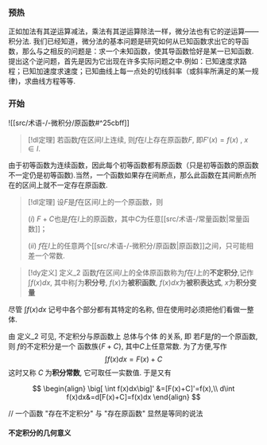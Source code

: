 
### 预热
正如加法有其逆运算减法，乘法有其逆运算除法一样，微分法也有它的逆运算——积分法.
我们已经知道，微分法的基本问题是研究如何从已知函数求出它的导函数，那么与之相反的问题是：求一个未知函数，使其导函数恰好是某一已知函数.
提出这个逆问题，首先是因为它出现在许多实际问题之中.例如：已知速度求路程；已知加速度求速度；已知曲线上每一点处的切线斜率（或斜率所满足的某一规律)，求曲线方程等等.

### 开始


![[src/术语-/-微积分/原函数#^25cbff]]



> [!dl定理] 
> 若函数$f$在区间$I$上连续, 则$f$在$I$上存在原函数$F$, 即$F'(x)=f(x)~,~x\in I$.

由于初等函数为连续函数，因此每个初等函数都有原函数（只是初等函数的原函数不一定仍是初等函数).当然，一个函数如果存在间断点，那么此函数在其间断点所在的区间上就不一定存在原函数.

> [!dl定理] 
> 设$F$是$f$在区间$I$上的一个原函数，则
> 
> $(i)$ $F+C$也是$f$在$I$上的原函数，其中$C$为任意[[src/术语-/常量函数|常量函数]]；
> 
> $(ii)$ $f$在$I$上的任意两个[[src/术语-/-微积分/原函数|原函数]]之间，只可能相差一个常数.


> [!dy定义] 定义_2
> 函数$f$在区间$I$上的全体原函数称为$f$在$I$上的**不定积分**,记作
> $\int f(x)dx$,
> 其中称$\int$为**积分号**, $f(x)$为**被积函数**, $f(x)dx$为**被积表达式**, $x$为**积分变量**


尽管 $\int f(x)dx$ 记号中各个部分都有其特定的名称, 但在使用时必须把他们看做一整体.

由 定义_2 可见, 不定积分与原函数上 总体与个体 的关系, 即 若$F$是$f$的一个原函数, 则 $f$的不定积分是一个 函数族$\{F+C\}$, 其中$C$上任意常数.
为了方便,写作
$$\int f(x)dx=F(x)+C$$ 这时又称 $C$ 为**积分常数**, 它可取任一实数值. 于是又有

$$
\begin{align}
\big[ \int f(x)dx\big]' &=[F(x)+C]'=f(x),\\
d\int f(x)dx&=d[F(x)+C]=f(x)dx
\end{align}
$$

// 一个函数 "存在不定积分" 与 "存在原函数" 显然是等同的说法

#### 不定积分的几何意义




